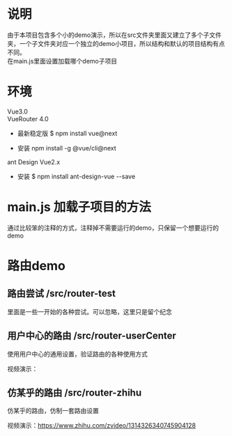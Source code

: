 # 说明
由于本项目包含多个小的demo演示，所以在src文件夹里面又建立了多个子文件夹，一个子文件夹对应一个独立的demo小项目，所以结构和默认的项目结构有点不同。  
在main.js里面设置加载哪个demo子项目

# 环境
Vue3.0  
VueRouter 4.0  
* 最新稳定版
$ npm install vue@next

* 安装 
npm install -g @vue/cli@next

ant Design Vue2.x
* 安装 
$ npm install ant-design-vue --save


# main.js 加载子项目的方法
通过比较笨的注释的方式，注释掉不需要运行的demo，只保留一个想要运行的demo

# 路由demo

## 路由尝试 /src/router-test 
里面是一些一开始的各种尝试。可以忽略，这里只是留个纪念

## 用户中心的路由 /src/router-userCenter
使用用户中心的通用设置，验证路由的各种使用方式

视频演示：

## 仿某乎的路由 /src/router-zhihu
仿某乎的路由，仿制一套路由设置

视频演示：https://www.zhihu.com/zvideo/1314326340745904128 

